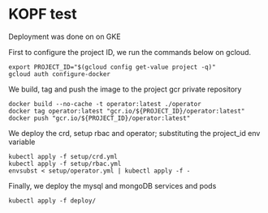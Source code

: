 
# KOPF test
Deployment was done on on GKE

First to configure the project ID, we run the commands below on gcloud.
```
export PROJECT_ID="$(gcloud config get-value project -q)"
gcloud auth configure-docker
```
We build, tag and push the image to the project gcr private repository
```
docker build --no-cache -t operator:latest ./operator
docker tag operator:latest "gcr.io/${PROJECT_ID}/operator:latest"
docker push "gcr.io/${PROJECT_ID}/operator:latest"
```
We deploy the crd, setup rbac and operator; substituting the project_id env variable
```
kubectl apply -f setup/crd.yml
kubectl apply -f setup/rbac.yml
envsubst < setup/operator.yml | kubectl apply -f -
```
Finally, we deploy the mysql and mongoDB services and pods
```
kubectl apply -f deploy/
```